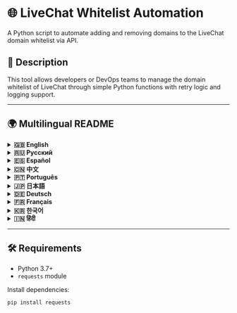 # 🌐 LiveChat Whitelist Automation

A Python script to automate adding and removing domains to the LiveChat domain whitelist via API.

## 📜 Description

This tool allows developers or DevOps teams to manage the domain whitelist of LiveChat through simple Python functions with retry logic and logging support.

---

## 🌍 Multilingual README

<details>
<summary><strong>🇬🇧 English</strong></summary>

**LiveChat Whitelist Automation**  
A Python script to automate adding and removing domains to the LiveChat domain whitelist via API.

</details>

<details>
<summary><strong>🇷🇺 Русский</strong></summary>

**Автоматизация белого списка LiveChat**  
Скрипт на Python для автоматического добавления и удаления доменов в белом списке LiveChat через API.

</details>

<details>
<summary><strong>🇪🇸 Español</strong></summary>

**Automatización de lista blanca de LiveChat**  
Script en Python para automatizar la adición y eliminación de dominios en la lista blanca de LiveChat mediante API.

</details>

<details>
<summary><strong>🇨🇳 中文</strong></summary>

**LiveChat 白名单自动化**  
一个用于通过 API 自动添加和删除 LiveChat 域名白名单的 Python 脚本。

</details>

<details>
<summary><strong>🇵🇹 Português</strong></summary>

**Automação da lista branca do LiveChat**  
Script em Python para automatizar a adição e remoção de domínios na lista branca do LiveChat via API.

</details>

<details>
<summary><strong>🇯🇵 日本語</strong></summary>

**LiveChat ホワイトリストの自動化**  
API 経由で LiveChat のドメインホワイトリストにドメインを追加および削除する Python スクリプトです。

</details>

<details>
<summary><strong>🇩🇪 Deutsch</strong></summary>

**LiveChat Whitelist-Automatisierung**  
Ein Python-Skript zur Automatisierung des Hinzufügens und Entfernens von Domains zur LiveChat-Whitelist über die API.

</details>

<details>
<summary><strong>🇫🇷 Français</strong></summary>

**Automatisation de la liste blanche LiveChat**  
Un script Python pour automatiser l'ajout et la suppression de domaines à la liste blanche de LiveChat via l'API.

</details>

<details>
<summary><strong>🇰🇷 한국어</strong></summary>

**LiveChat 화이트리스트 자동화**  
API를 통해 LiveChat 도메인 화이트리스트에 도메인을 자동으로 추가 및 제거하는 Python 스크립트입니다.

</details>

<details>
<summary><strong>🇮🇳 हिंदी</strong></summary>

**LiveChat श्वेतसूची स्वचालन**  
API के माध्यम से डोमेन को LiveChat श्वेतसूची में जोड़ने और हटाने के लिए एक Python स्क्रिप्ट।

</details>

---

## 🛠️ Requirements

- Python 3.7+
- `requests` module

Install dependencies:

```bash
pip install requests

